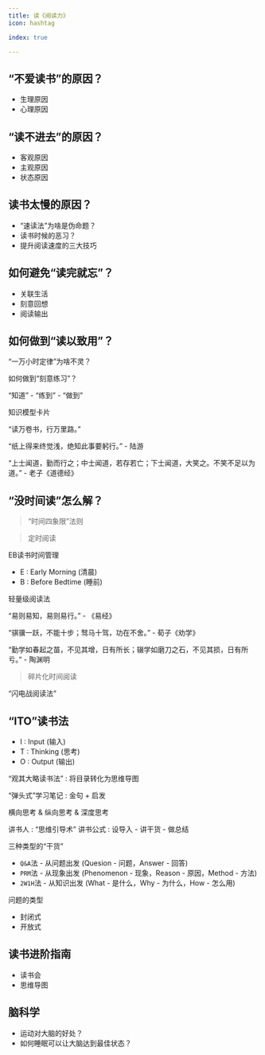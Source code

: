 ```yaml
---
title: 读《阅读力》
icon: hashtag

index: true

---
```


<!-- more -->

## “不爱读书”的原因？

  * 生理原因
  * 心理原因

## “读不进去”的原因？

  * 客观原因
  * 主观原因
  * 状态原因

## 读书太慢的原因？

  * “速读法”为啥是伪命题？
  * 读书时候的恶习？
  * 提升阅读速度的三大技巧

## 如何避免“读完就忘”？

  * 关联生活
  * 刻意回想
  * 阅读输出

## 如何做到“读以致用”？

  “一万小时定律”为啥不灵？
  
  如何做到“刻意练习”？

  “知道” - “练到” - “做到”

  知识模型卡片

  “读万卷书，行万里路。”
  
  “纸上得来终觉浅，绝知此事要躬行。” - 陆游
  
  “上士闻道，勤而行之；中士闻道，若存若亡；下士闻道，大笑之。不笑不足以为道。” - 老子《道德经》

## “没时间读”怎么解？

> “时间四象限”法则

> 定时阅读
  
  EB读书时间管理
  
   - E : Early Morning (清晨)
   - B : Before Bedtime (睡前)
   
  轻量级阅读法
  
  “易则易知，易则易行。” - 《易经》
  
  “骐骥一跃，不能十步；驽马十驾，功在不舍。” - 荀子《劝学》
  
  “勤学如春起之苗，不见其增，日有所长；辍学如磨刀之石，不见其损，日有所亏。” - 陶渊明
  
> 碎片化时间阅读

  “闪电战阅读法”
  
  
## “ITO”读书法

  * I : Input (输入)
  * T : Thinking (思考)
  * O : Output (输出)
  
  “观其大略读书法” : 将目录转化为思维导图
  
  “弹头式”学习笔记 : 金句 + 启发
  
  横向思考 & 纵向思考 & 深度思考
  
  讲书人 : “思维引导术”
  讲书公式 : 设导入 - 讲干货 - 做总结
  
  三种类型的“干货”
  
   * `Q&A`法 - 从问题出发 (Quesion - 问题，Answer - 回答)
   * `PRM`法 - 从现象出发 (Phenomenon - 现象，Reason - 原因，Method - 方法) 
   * `2W1H`法 - 从知识出发 (What - 是什么，Why - 为什么，How - 怎么用)
  
  问题的类型
   
   * 封闭式
   * 开放式

## 读书进阶指南

  * 读书会
  * 思维导图

## 脑科学

  * 运动对大脑的好处？
  * 如何睡眠可以让大脑达到最佳状态？  
  
  